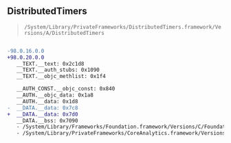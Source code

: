 ## DistributedTimers

> `/System/Library/PrivateFrameworks/DistributedTimers.framework/Versions/A/DistributedTimers`

```diff

-98.0.16.0.0
+98.0.20.0.0
   __TEXT.__text: 0x2c1d8
   __TEXT.__auth_stubs: 0x1090
   __TEXT.__objc_methlist: 0x1f4

   __AUTH_CONST.__objc_const: 0x840
   __AUTH.__objc_data: 0x1a8
   __AUTH.__data: 0x1d8
-  __DATA.__data: 0x7c8
+  __DATA.__data: 0x7d0
   __DATA.__bss: 0x7090
   - /System/Library/Frameworks/Foundation.framework/Versions/C/Foundation
   - /System/Library/PrivateFrameworks/CoreAnalytics.framework/Versions/A/CoreAnalytics

```
